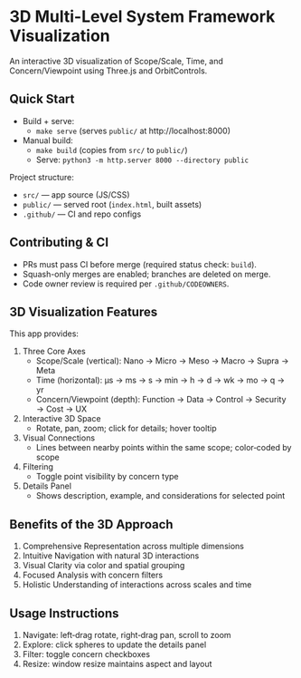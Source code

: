 # 3D Multi-Level System Framework Visualization

An interactive 3D visualization of Scope/Scale, Time, and Concern/Viewpoint using Three.js and OrbitControls.

## Quick Start

- Build + serve:
  - `make serve` (serves `public/` at http://localhost:8000)
- Manual build:
  - `make build` (copies from `src/` to `public/`)
  - Serve: `python3 -m http.server 8000 --directory public`

Project structure:
- `src/` — app source (JS/CSS)
- `public/` — served root (`index.html`, built assets)
- `.github/` — CI and repo configs

## Contributing & CI
- PRs must pass CI before merge (required status check: `build`).
- Squash-only merges are enabled; branches are deleted on merge.
- Code owner review is required per `.github/CODEOWNERS`.

## 3D Visualization Features

This app provides:

1. Three Core Axes
   - Scope/Scale (vertical): Nano → Micro → Meso → Macro → Supra → Meta
   - Time (horizontal): µs → ms → s → min → h → d → wk → mo → q → yr
   - Concern/Viewpoint (depth): Function → Data → Control → Security → Cost → UX
2. Interactive 3D Space
   - Rotate, pan, zoom; click for details; hover tooltip
3. Visual Connections
   - Lines between nearby points within the same scope; color‑coded by scope
4. Filtering
   - Toggle point visibility by concern type
5. Details Panel
   - Shows description, example, and considerations for selected point

## Benefits of the 3D Approach

1. Comprehensive Representation across multiple dimensions
2. Intuitive Navigation with natural 3D interactions
3. Visual Clarity via color and spatial grouping
4. Focused Analysis with concern filters
5. Holistic Understanding of interactions across scales and time

## Usage Instructions

1. Navigate: left‑drag rotate, right‑drag pan, scroll to zoom
2. Explore: click spheres to update the details panel
3. Filter: toggle concern checkboxes
4. Resize: window resize maintains aspect and layout
